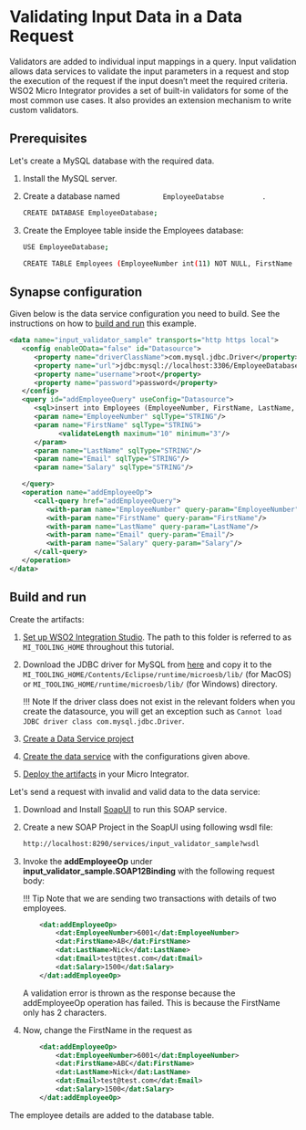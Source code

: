 # Validating Input Data in a Data Request

Validators are added to individual input mappings in a query. Input
validation allows data services to validate the input parameters in a
request and stop the execution of the request if the input doesn’t meet
the required criteria. WSO2 Micro Integrator provides a set of built-in validators for some of the most
common use cases. It also provides an extension mechanism to write
custom validators.

## Prerequisites

Let's create a MySQL database with the required data.

1.  Install the MySQL server.
2.  Create a database named `           EmployeeDatabse          ` .

    ```bash
    CREATE DATABASE EmployeeDatabase;
    ```

3.  Create the Employee table inside the Employees database:

    ```bash
    USE EmployeeDatabase;

    CREATE TABLE Employees (EmployeeNumber int(11) NOT NULL, FirstName varchar(255) NOT NULL, LastName varchar(255) DEFAULT NULL, Email varchar(255) DEFAULT NULL, Salary varchar(255));
    ```

## Synapse configuration
Given below is the data service configuration you need to build. See the instructions on how to [build and run](#build-and-run) this example.

```xml
<data name="input_validator_sample" transports="http https local">
   <config enableOData="false" id="Datasource">
      <property name="driverClassName">com.mysql.jdbc.Driver</property>
      <property name="url">jdbc:mysql://localhost:3306/EmployeeDatabase</property>
      <property name="username">root</property>
      <property name="password">password</property>
   </config>
   <query id="addEmployeeQuery" useConfig="Datasource">
      <sql>insert into Employees (EmployeeNumber, FirstName, LastName, Email, Salary) values(:EmployeeNumber,:FirstName,:LastName,:Email,:Salary)</sql>
      <param name="EmployeeNumber" sqlType="STRING"/>
      <param name="FirstName" sqlType="STRING">
            <validateLength maximum="10" minimum="3"/>
      </param>
      <param name="LastName" sqlType="STRING"/>
      <param name="Email" sqlType="STRING"/>
      <param name="Salary" sqlType="STRING"/>

   </query>
   <operation name="addEmployeeOp">
      <call-query href="addEmployeeQuery">
         <with-param name="EmployeeNumber" query-param="EmployeeNumber"/>
         <with-param name="FirstName" query-param="FirstName"/>
         <with-param name="LastName" query-param="LastName"/>
         <with-param name="Email" query-param="Email"/>
         <with-param name="Salary" query-param="Salary"/>
      </call-query>
   </operation>
</data>
```

## Build and run

Create the artifacts:

1. [Set up WSO2 Integration Studio](../../../../develop/installing-WSO2-Integration-Studio). The path to this folder is referred to as `MI_TOOLING_HOME` throughout this tutorial.
2.  Download the JDBC driver for MySQL from [here](http://dev.mysql.com/downloads/connector/j/) and copy it to the `MI_TOOLING_HOME/Contents/Eclipse/runtime/microesb/lib/` (for MacOS) or 
`MI_TOOLING_HOME/runtime/microesb/lib/` (for Windows) directory. 

    !!! Note
        If the driver class does not exist in the relevant folders when you create the datasource, you will get an exception such as `Cannot load JDBC driver class com.mysql.jdbc.Driver`.
        
3. [Create a Data Service project](../../../../develop/creating-projects/#data-services-project)
4. [Create the data service](../../../../develop/creating-artifacts/data-services/creating-data-services) with the configurations given above.
5. [Deploy the artifacts](../../../../develop/deploy-and-run) in your Micro Integrator. 

Let's send a request with invalid and valid data to the data service:

1. Download and Install [SoapUI](https://www.soapui.org/downloads/soapui.html) to run this SOAP service.
2. Create a new SOAP Project in the SoapUI using following wsdl file:
   ```bash
   http://localhost:8290/services/input_validator_sample?wsdl
   ```
   
3. Invoke the **addEmployeeOp** under **input_validator_sample.SOAP12Binding** with the following request body:

   !!! Tip
       Note that we are sending two transactions with details of two employees.

    ```xml
        <dat:addEmployeeOp>
            <dat:EmployeeNumber>6001</dat:EmployeeNumber>
            <dat:FirstName>AB</dat:FirstName>
            <dat:LastName>Nick</dat:LastName>
            <dat:Email>test@test.com</dat:Email>
            <dat:Salary>1500</dat:Salary>
        </dat:addEmployeeOp>
    ```

     A validation error is thrown as the response because the addEmployeeOp operation has failed. This is because                  the FirstName only has 2 characters.

4. Now, change the FirstName in the request as
    ```xml
        <dat:addEmployeeOp>
            <dat:EmployeeNumber>6001</dat:EmployeeNumber>
            <dat:FirstName>ABC</dat:FirstName>
            <dat:LastName>Nick</dat:LastName>
            <dat:Email>test@test.com</dat:Email>
            <dat:Salary>1500</dat:Salary>
        </dat:addEmployeeOp>
    ```
The employee details are added to the database table.
